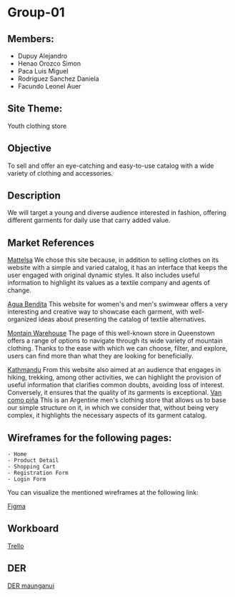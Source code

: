 # Group-01

## Members:

- Dupuy Alejandro
- Henao Orozco Simon
- Paca Luis Miguel
- Rodriguez Sanchez Daniela
- Facundo Leonel Auer

## Site Theme:

Youth clothing store

## Objective

To sell and offer an eye-catching and easy-to-use catalog with a wide variety of clothing and accessories.

## Description

We will target a young and diverse audience interested in fashion, offering different garments for daily use that carry added value.

## Market References

[Mattelsa](https://www.mattelsa.net/)
We chose this site because, in addition to selling clothes on its website with a simple and varied catalog, it has an interface that keeps the user engaged with original dynamic styles. It also includes useful information to highlight its values as a textile company and agents of change.

[Agua Bendita](https://www.aguabendita.com.co/)
This website for women's and men's swimwear offers a very interesting and creative way to showcase each garment, with well-organized ideas about presenting the catalog of textile alternatives.

[Montain Warehouse](https://www.mountainwarehouse.com/nz/)
The page of this well-known store in Queenstown offers a range of options to navigate through its wide variety of mountain clothing. Thanks to the ease with which we can choose, filter, and explore, users can find more than what they are looking for beneficially.

[Kathmandu](https://www.kathmandu.co.nz/)
From this website also aimed at an audience that engages in hiking, trekking, among other activities, we can highlight the provision of useful information that clarifies common doubts, avoiding loss of interest. Conversely, it ensures that the quality of its garments is exceptional.
[Van como piña](https://vancomopina.com.ar/)
This is an Argentine men's clothing store that allows us to base our simple structure on it, in which we consider that, without being very complex, it highlights the necessary aspects of its garment catalog.

## Wireframes for the following pages:

    - Home
    - Product Detail
    - Shopping Cart
    - Registration Form
    - Login Form

You can visualize the mentioned wireframes at the following link:

[Figma](https://www.figma.com/file/n5ZaiTApRsoFlj91eTuRwv/Proyecto-integrador?type=design&node-id=0%3A1&mode=design&t=BEMPL8xGLw8D6v8Q-1/)

## Workboard

[Trello](https://trello.com/b/A0cTn2dP/integrating-project/)

## DER

[DER maunganui](https://drive.google.com/file/d/1wkIgHEu4cgxwNvQrZKETgrtOH6ZGM-R_/view?usp=sharing/)
